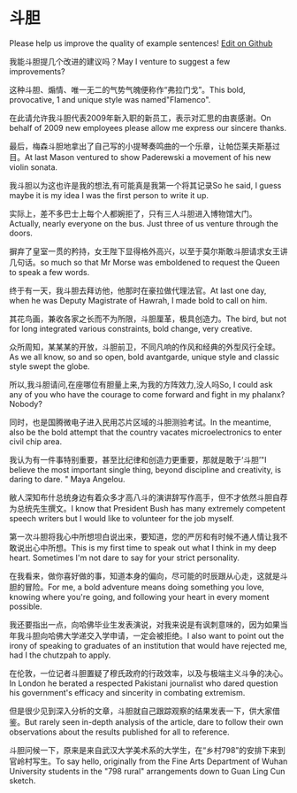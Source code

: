 # 斗胆

Please help us improve the quality of example sentences! [Edit on Github](https://github.com/jiyushe/jiyu-example-sentence-source/blob/main/chinese/doudan.md)

<p><span class="chinese">我能斗胆提几个改进的建议吗？</span><span class="english">May I venture to suggest a few improvements?</span></p>

<p><span class="chinese">这种斗胆、煽情、唯一无二的气势气魄便称作“弗拉门戈”。</span><span class="english">This bold, provocative, 1 and unique style was named"Flamenco".</span></p>

<p><span class="chinese">在此请允许我斗胆代表2009年新入职的新员工，表示对汇思的由衷感谢。</span><span class="english">On behalf of 2009 new employees please allow me express our sincere thanks.</span></p>

<p><span class="chinese">最后，梅森斗胆地拿出了自己写的小提琴奏鸣曲的一个乐章，让帕岱莱夫斯基过目。</span><span class="english">At last Mason ventured to show Paderewski a movement of his new violin sonata.</span></p>

<p><span class="chinese">我斗胆以为这也许是我的想法,有可能真是我第一个将其记录</span><span class="english">So he said, I guess maybe it is my idea I was the first person to write it up.</span></p>

<p><span class="chinese">实际上，差不多巴士上每个人都婉拒了，只有三人斗胆进入博物馆大门。</span><span class="english">Actually, nearly everyone on the bus. Just three of us venture through the doors.</span></p>

<p><span class="chinese">摒弃了皇室一贯的矜持，女王陛下显得格外高兴，以至于莫尔斯敢斗胆请求女王讲几句话。</span><span class="english">so much so that Mr Morse was emboldened to request the Queen to speak a few words.</span></p>

<p><span class="chinese">终于有一天，我斗胆去拜访他，他那时在豪拉做代理法官。</span><span class="english">At last one day, when he was Deputy Magistrate of Hawrah, I made bold to call on him.</span></p>

<p><span class="chinese">其花鸟画，兼收各家之长而不为所限，斗胆厘革，极具创造力。</span><span class="english">The bird, but not for long integrated various constraints, bold change, very creative.</span></p>

<p><span class="chinese">众所周知，某某某的开放，斗胆前卫，不同凡响的作风和经典的外型风行全球。</span><span class="english">As we all know, so and so open, bold avantgarde, unique style and classic style swept the globe.</span></p>

<p><span class="chinese">所以,我斗胆请问,在座哪位有胆量上来,为我的方阵效力,没人吗</span><span class="english">So, I could ask any of you who have the courage to come forward and fight in my phalanx? Nobody?</span></p>

<p><span class="chinese">同时，也是国腾微电子进入民用芯片区域的斗胆测验考试。</span><span class="english">In the meantime, also be the bold attempt that the country vacates microelectronics to enter civil chip area.</span></p>

<p><span class="chinese">我认为有一件事特别重要，甚至比纪律和创造力更重要，那就是敢于‘斗胆’</span><span class="english">"I believe the most important single thing, beyond discipline and creativity, is daring to dare. " Maya Angelou.</span></p>

<p><span class="chinese">敝人深知布什总统身边有着众多才高八斗的演讲辞写作高手，但不才依然斗胆自荐为总统先生撰文。</span><span class="english">I know that President Bush has many extremely competent speech writers but I would like to volunteer for the job myself.</span></p>

<p><span class="chinese">第一次斗胆将我心中所想坦白说出来，要知道，您的严厉和有时候不通人情让我不敢说出心中所想。</span><span class="english">This is my first time to speak out what I think in my deep heart. Sometimes I'm not dare to say for your strict personality.</span></p>

<p><span class="chinese">在我看来，做你喜好做的事，知道本身的偏向，尽可能的时辰跟从心走，这就是斗胆的冒险。</span><span class="english">For me, a bold adventure means doing something you love, knowing where you're going, and following your heart in every moment possible.</span></p>

<p><span class="chinese">我还要指出一点，向哈佛毕业生发表演说，对我来说是有讽刺意味的，因为如果当年我斗胆向哈佛大学递交入学申请，一定会被拒绝。</span><span class="english">I also want to point out the irony of speaking to graduates of an institution that would have rejected me, had I the chutzpah to apply.</span></p>

<p><span class="chinese">在伦敦，一位记者斗胆置疑了穆氏政府的行政效率，以及与极端主义斗争的决心。</span><span class="english">In London he berated a respected Pakistani journalist who dared question his government's efficacy and sincerity in combating extremism.</span></p>

<p><span class="chinese">但是很少见到深入分析的文章，斗胆就自己跟踪观察的结果发表一下，供大家借鉴。</span><span class="english">But rarely seen in-depth analysis of the article, dare to follow their own observations about the results published for all to reference.</span></p>

<p><span class="chinese">斗胆问候一下，原来是来自武汉大学美术系的大学生，在“乡村798”的安排下来到官岭村写生。</span><span class="english">To say hello, originally from the Fine Arts Department of Wuhan University students in the "798 rural" arrangements down to Guan Ling Cun sketch.</span></p>

